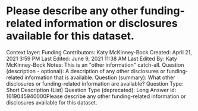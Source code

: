 # Please describe any other funding-related information or disclosures available for this dataset.

Context layer: Funding
Contributors: Katy McKinney-Bock
Created: April 21, 2021 3:59 PM
Last Edited: June 9, 2021 11:38 AM
Last Edited By: Katy McKinney-Bock
Notes: This is an "other information" catch-all. 
Question (description - optional): A description of any other disclosures or funding-related information that is available.
Question (summary): What other disclosures or funding-related information are available?
Question Type: Short Description (List)
Question Type (deprecated): Long Answer
id: 1619045940000Please describe any other funding-related information or disclosures available for this dataset.